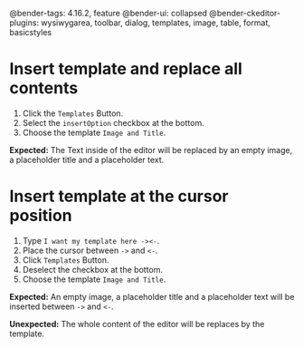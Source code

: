 @bender-tags: 4.16.2, feature
@bender-ui: collapsed
@bender-ckeditor-plugins: wysiwygarea, toolbar, dialog, templates, image, table, format, basicstyles

Insert template and replace all contents
========================================

1. Click the `Templates` Button.
2. Select the `insertOption` checkbox at the bottom.
3. Choose the template `Image and Title`.
 

**Expected:** The Text inside of the editor will be replaced by an empty image, a placeholder title and a placeholder text.

Insert template at the cursor position
======================================

1. Type `I want my template here -><-`.
2. Place the cursor between `->` and `<-`.
3. Click `Templates` Button.
4. Deselect the checkbox at the bottom.
5. Choose the template `Image and Title`.
 

**Expected:** An empty image, a placeholder title and a placeholder text will be inserted between `->` and `<-`.

**Unexpected:** The whole content of the editor will be replaces by the template.
